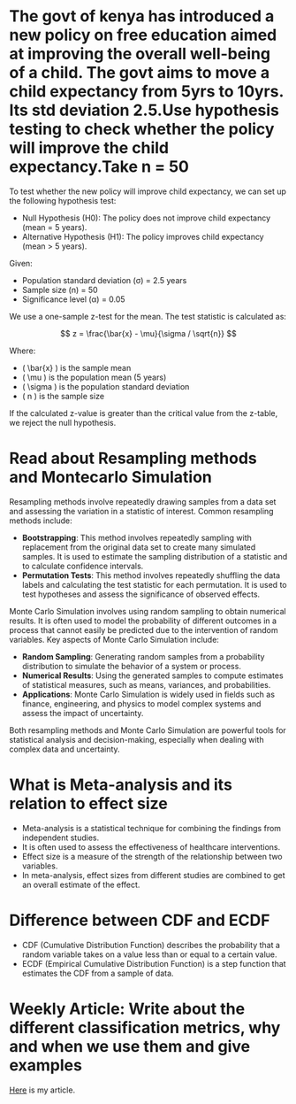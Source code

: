 # The govt of kenya has introduced a new policy on free education aimed at improving the overall well-being of a child. The govt aims to move a child expectancy from 5yrs to 10yrs. Its std deviation 2.5.Use hypothesis testing to check whether the policy will improve the child expectancy.Take n = 50
To test whether the new policy will improve child expectancy, we can set up the following hypothesis test:

- Null Hypothesis (H0): The policy does not improve child expectancy (mean = 5 years).
- Alternative Hypothesis (H1): The policy improves child expectancy (mean > 5 years).

Given:
- Population standard deviation (σ) = 2.5 years
- Sample size (n) = 50
- Significance level (α) = 0.05

We use a one-sample z-test for the mean. The test statistic is calculated as:

$$ z = \frac{\bar{x} - \mu}{\sigma / \sqrt{n}} $$

Where:
- \( \bar{x} \) is the sample mean  
- \( \mu \) is the population mean (5 years)  
- \( \sigma \) is the population standard deviation  
- \( n \) is the sample size  

If the calculated z-value is greater than the critical value from the z-table, we reject the null hypothesis.

# Read about Resampling methods and Montecarlo Simulation
Resampling methods involve repeatedly drawing samples from a data set and assessing the variation in a statistic of interest. Common resampling methods include:

- **Bootstrapping**: This method involves repeatedly sampling with replacement from the original data set to create many simulated samples. It is used to estimate the sampling distribution of a statistic and to calculate confidence intervals.
- **Permutation Tests**: This method involves repeatedly shuffling the data labels and calculating the test statistic for each permutation. It is used to test hypotheses and assess the significance of observed effects.

Monte Carlo Simulation involves using random sampling to obtain numerical results. It is often used to model the probability of different outcomes in a process that cannot easily be predicted due to the intervention of random variables. Key aspects of Monte Carlo Simulation include:

- **Random Sampling**: Generating random samples from a probability distribution to simulate the behavior of a system or process.
- **Numerical Results**: Using the generated samples to compute estimates of statistical measures, such as means, variances, and probabilities.
- **Applications**: Monte Carlo Simulation is widely used in fields such as finance, engineering, and physics to model complex systems and assess the impact of uncertainty.

Both resampling methods and Monte Carlo Simulation are powerful tools for statistical analysis and decision-making, especially when dealing with complex data and uncertainty.

# What is Meta-analysis and its relation to effect size
- Meta-analysis is a statistical technique for combining the findings from independent studies. 
- It is often used to assess the effectiveness of healthcare interventions. 
- Effect size is a measure of the strength of the relationship between two variables. 
- In meta-analysis, effect sizes from different studies are combined to get an overall estimate of the effect.

# Difference between CDF and ECDF
- CDF (Cumulative Distribution Function) describes the probability that a random variable takes on a value less than or equal to a certain value.
- ECDF (Empirical Cumulative Distribution Function) is a step function that estimates the CDF from a sample of data.

# Weekly Article: Write about the different classification metrics, why and when we use them and give examples
[Here](https://dev.to/eugeniuss/classification-metrics-understanding-their-role-usage-and-examples-4c5f) is my article.